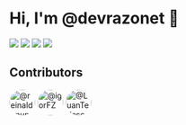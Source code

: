 # Hi, I'm @devrazonet 👋

<img src="https://img.shields.io/badge/currently-online-gree">
<img src="https://img.shields.io/badge/always-coding-purple">
<img src="https://img.shields.io/badge/everytime-playing music-orange">
<img src="https://img.shields.io/badge/email-devti@razonet.com.br-blue">


## Contributors

<a href="https://github.com/reinaldonunes" target="_blank" style="text-decoration: none">
    <img src="https://avatars.githubusercontent.com/u/14979987?s=400&u=e5cd888071991e1bec487fdda165b21f68609647&v=4" width="46" style="border-radius: 50%;" title="@reinaldonunes" />
</a>
<a href="https://github.com/IgorFZ" target="_blank" style="text-decoration: none">
    <img src="https://avatars.githubusercontent.com/u/85708187?v=4" width="46" style="border-radius: 50%;" title="@igorFZ" />
</a>
<a href="https://github.com/LuanTedesco" target="_blank" style="text-decoration: none">
    <img src="https://avatars.githubusercontent.com/u/81447540?v=4" width="46" style="border-radius: 50%;" title="@LuanTedesco" />
</a>

